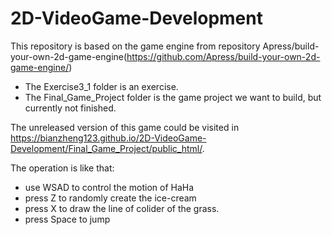 # 2D-VideoGame-Development
This repository is based on the game engine from repository Apress/build-your-own-2d-game-engine(https://github.com/Apress/build-your-own-2d-game-engine/)

* The Exercise3_1 folder is an exercise.
* The Final_Game_Project folder is the game project we want to build, but currently not finished.

The unreleased version of this game could be visited in https://bianzheng123.github.io/2D-VideoGame-Development/Final_Game_Project/public_html/.

The operation is like that:
* use WSAD to control the motion of HaHa
* press Z to randomly create the ice-cream
* press X to draw the line of colider of the grass.
* press Space to jump

